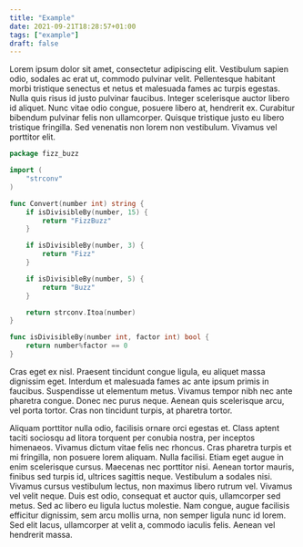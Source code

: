 ```yaml
---
title: "Example"
date: 2021-09-21T18:28:57+01:00
tags: ["example"]
draft: false
---
```


Lorem ipsum dolor sit amet, consectetur adipiscing elit. Vestibulum sapien odio, sodales ac erat ut, commodo pulvinar velit. Pellentesque habitant morbi tristique senectus et netus et malesuada fames ac turpis egestas. Nulla quis risus id justo pulvinar faucibus. Integer scelerisque auctor libero id aliquet. Nunc vitae odio congue, posuere libero at, hendrerit ex. Curabitur bibendum pulvinar felis non ullamcorper. Quisque tristique justo eu libero tristique fringilla. Sed venenatis non lorem non vestibulum. Vivamus vel porttitor elit.

```go
package fizz_buzz

import (
	"strconv"
)

func Convert(number int) string {
	if isDivisibleBy(number, 15) {
		return "FizzBuzz"
	}

	if isDivisibleBy(number, 3) {
		return "Fizz"
	}

	if isDivisibleBy(number, 5) {
		return "Buzz"
	}

	return strconv.Itoa(number)
}

func isDivisibleBy(number int, factor int) bool {
	return number%factor == 0
}
```

Cras eget ex nisl. Praesent tincidunt congue ligula, eu aliquet massa dignissim eget. Interdum et malesuada fames ac ante ipsum primis in faucibus. Suspendisse ut elementum metus. Vivamus tempor nibh nec ante pharetra congue. Donec nec purus neque. Aenean quis scelerisque arcu, vel porta tortor. Cras non tincidunt turpis, at pharetra tortor.

Aliquam porttitor nulla odio, facilisis ornare orci egestas et. Class aptent taciti sociosqu ad litora torquent per conubia nostra, per inceptos himenaeos. Vivamus dictum vitae felis nec rhoncus. Cras pharetra turpis et mi fringilla, non posuere lorem aliquam. Nulla facilisi. Etiam eget augue in enim scelerisque cursus. Maecenas nec porttitor nisi. Aenean tortor mauris, finibus sed turpis id, ultrices sagittis neque. Vestibulum a sodales nisi. Vivamus cursus vestibulum lectus, non maximus libero rutrum vel. Vivamus vel velit neque. Duis est odio, consequat et auctor quis, ullamcorper sed metus. Sed ac libero eu ligula luctus molestie. Nam congue, augue facilisis efficitur dignissim, sem arcu mollis urna, non semper ligula nunc id lorem. Sed elit lacus, ullamcorper at velit a, commodo iaculis felis. Aenean vel hendrerit massa.
